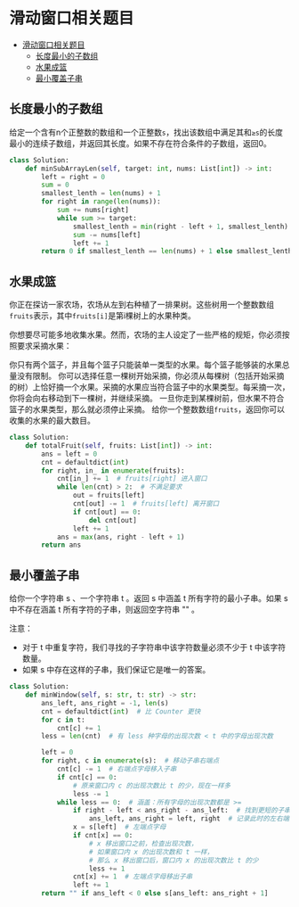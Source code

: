 # 滑动窗口相关题目
- [滑动窗口相关题目](#滑动窗口相关题目)
  - [长度最小的子数组](#长度最小的子数组)
  - [水果成篮](#水果成篮)
  - [最小覆盖子串](#最小覆盖子串)

## 长度最小的子数组
给定一个含有n个正整数的数组和一个正整数``s``，找出该数组中满足其和``≥s``的长度最小的连续子数组，并返回其长度。如果不存在符合条件的子数组，返回0。

```python
class Solution:
    def minSubArrayLen(self, target: int, nums: List[int]) -> int:
        left = right = 0
        sum = 0
        smallest_lenth = len(nums) + 1
        for right in range(len(nums)):
            sum += nums[right]
            while sum >= target:
                smallest_lenth = min(right - left + 1, smallest_lenth)
                sum -= nums[left]
                left += 1
        return 0 if smallest_lenth == len(nums) + 1 else smallest_lenth
```

## 水果成篮
你正在探访一家农场，农场从左到右种植了一排果树。这些树用一个整数数组``fruits``表示，其中``fruits[i]``是第i棵树上的水果种类。

你想要尽可能多地收集水果。然而，农场的主人设定了一些严格的规矩，你必须按照要求采摘水果：

你只有两个篮子，并且每个篮子只能装单一类型的水果。每个篮子能够装的水果总量没有限制。
你可以选择任意一棵树开始采摘，你必须从每棵树（包括开始采摘的树）上恰好摘一个水果。采摘的水果应当符合篮子中的水果类型。每采摘一次，你将会向右移动到下一棵树，并继续采摘。
一旦你走到某棵树前，但水果不符合篮子的水果类型，那么就必须停止采摘。
给你一个整数数组``fruits``，返回你可以收集的水果的最大数目。

```python
class Solution:
    def totalFruit(self, fruits: List[int]) -> int:
        ans = left = 0
        cnt = defaultdict(int)
        for right, in_ in enumerate(fruits):
            cnt[in_] += 1  # fruits[right] 进入窗口
            while len(cnt) > 2:  # 不满足要求
                out = fruits[left]
                cnt[out] -= 1  # fruits[left] 离开窗口
                if cnt[out] == 0:
                    del cnt[out]
                left += 1
            ans = max(ans, right - left + 1)
        return ans
```


## 最小覆盖子串
给你一个字符串 s 、一个字符串 t 。返回 s 中涵盖 t 所有字符的最小子串。如果 s 中不存在涵盖 t 所有字符的子串，则返回空字符串 "" 。

注意：
- 对于 t 中重复字符，我们寻找的子字符串中该字符数量必须不少于 t 中该字符数量。
- 如果 s 中存在这样的子串，我们保证它是唯一的答案。
```python
class Solution:
    def minWindow(self, s: str, t: str) -> str:
        ans_left, ans_right = -1, len(s)
        cnt = defaultdict(int)  # 比 Counter 更快
        for c in t:
            cnt[c] += 1
        less = len(cnt)  # 有 less 种字母的出现次数 < t 中的字母出现次数

        left = 0
        for right, c in enumerate(s):  # 移动子串右端点
            cnt[c] -= 1  # 右端点字母移入子串
            if cnt[c] == 0:
                # 原来窗口内 c 的出现次数比 t 的少，现在一样多
                less -= 1
            while less == 0:  # 涵盖：所有字母的出现次数都是 >=
                if right - left < ans_right - ans_left:  # 找到更短的子串
                    ans_left, ans_right = left, right  # 记录此时的左右端点
                x = s[left]  # 左端点字母
                if cnt[x] == 0:
                    # x 移出窗口之前，检查出现次数，
                    # 如果窗口内 x 的出现次数和 t 一样，
                    # 那么 x 移出窗口后，窗口内 x 的出现次数比 t 的少
                    less += 1
                cnt[x] += 1  # 左端点字母移出子串
                left += 1
        return "" if ans_left < 0 else s[ans_left: ans_right + 1]
```
